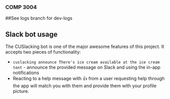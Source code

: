 ### COMP 3004

##See logs branch for dev-logs


## Slack bot usage

The CUSlacking bot is one of the major awesome features of this project. It
accepts two pieces of functionality:

- `cuslacking announce There's ice cream available at the ice cream tent` -
  announce the provided message on Slack and using the in-app notifications
- Reacting to a help message with 👍 from a user requesting help through the app will
  match you with them and provide them with your profile picture.